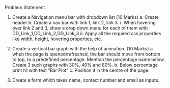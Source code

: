 Problem Statement

1. Create a Navigation menu bar with dropdown list (10 Marks)
  a. Create header
  b. Create a nav bar with link 1, link 2, link 3.
    i. When hovering over link 2 and 3, show a drop down menu for each of
       them with DD_Link_1,DD_Link_2,DD_Link_3
    ii. Apply all the required css properties like width, height, hovering
        properties, etc.
        

2. Create a vertical bar graph with the help of animation. (10 Marks)
  a. when the page is opened/refreshed, the bar should move from bottom to top, to
     a predefined percentage. Mention the percentage name below. Create 3 such
     graphs with 30%, 40% and 80%.
  b. Below percentage print h1 with text “Bar Plot”
  c. Position it in the centre of the page.
  
  
3. Create a form which takes name, contact number and email as inputs.


  

